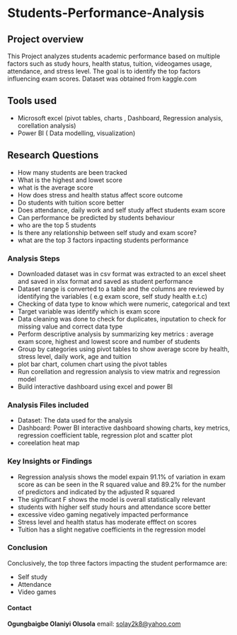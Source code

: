 # Students-Performance-Analysis
## Project overview
This Project analyzes students academic performance based on multiple factors such as study hours, health status, tuition, videogames usage, attendance, and stress level. The goal is to identify the top factors influencing exam scores. Dataset was obtained from kaggle.com 
## Tools used
- Microsoft excel (pivot tables, charts , Dashboard, Regression analysis, corellation analysis)
- Power BI ( Data modelling, visualization)
## Research Questions
- How many students are been tracked
- What is the highest and lowet score
- what is the average score
- How does stress and health status affect score outcome
- Do students with tuition score better
- Does attendance, daily work and self study affect students exam score
- Can performance be predicted by students behaviour
- who are the top 5 students
- Is there any relationship between self study and exam score?
- what are the top 3 factors inpacting students performance
### Analysis Steps
- Downloaded dataset was in csv format was extracted to an excel sheet and saved in xlsx format and saved as student performance
- Dataset range is converted to a table and the columns are reviewed by identifying the variables ( e.g exam score, self study health e.t.c)
- Checking of data type to know which were numeric, categorical and text
- Target variable was identify which is exam score
- Data cleaning was done to check for duplicates, inputation to check for missing value and correct data type
- Perform descriptive analysis by summarizing key metrics : average exam score, highest and lowest score and number of students
- Group by categories using pivot tables to show average score by health, stress level, daily work, age and tuition
- plot bar chart, columen chart using the pivot tables
- Run corellation and regression analysis to view matrix and regression model
- Build interactive dashboard using excel and power BI
### Analysis Files included
- Dataset: The data used for the analysis
- Dashboard: Power BI interactive dashboard showing charts, key metrics, regression coefficient table, regression plot and scatter plot
- coreelation heat map
### Key Insights or Findings
- Regression analysis shows the model expain 91.1% of variation in exam score as can be seen in the R squared value and 89.2% for the number of predictors and indicated by the adjusted R squared
- The significant F shows the model is overall statistically relevant
- students with higher self study hours and attendance score better
- excessive video gaming negatively impacted performance
- Stress level and health status has moderate efffect on scores
- Tuition has a slight negative coefficients in the regression model
### Conclusion
Conclusively, the top three factors impacting the student performamce are:
- Self study
- Attendance
- Video games
#### Contact
**Ogungbaigbe Olaniyi Olusola**
email: solay2k8@yahoo.com
